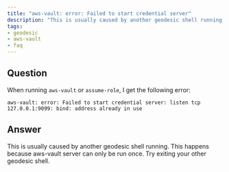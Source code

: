 ```yaml
---
title: "aws-vault: error: Failed to start credential server"
description: "This is usually caused by another geodesic shell running."
tags:
- geodesic
- aws-vault
- faq
---
```


## Question

When running `aws-vault` or `assume-role`, I get the following error:

```
aws-vault: error: Failed to start credential server: listen tcp 127.0.0.1:9099: bind: address already in use
```

## Answer

This is usually caused by another geodesic shell running. This happens because aws-vault server can only be run once. Try exiting your other geodesic shell.

